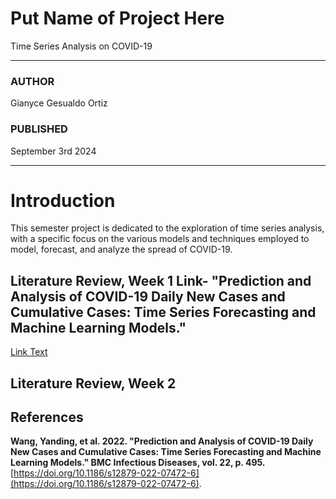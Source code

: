 # Put Name of Project Here
Time Series Analysis on COVID-19

---

### AUTHOR

Gianyce Gesualdo Ortiz

### PUBLISHED

September 3rd 2024

---

# Introduction

This semester project is dedicated to the exploration of time series analysis, with a specific focus on the various models and techniques employed to model, forecast, and analyze the spread of COVID-19.

## Literature Review, Week 1 Link- "Prediction and Analysis of COVID-19 Daily New Cases and Cumulative Cases: Time Series Forecasting and Machine Learning Models."
[Link Text](https://www.overleaf.com/read/mqfvytqfgqmn#dbd108)

## Literature Review, Week 2

## References
**Wang, Yanding, et al. 2022. "Prediction and Analysis of COVID-19 Daily New Cases and Cumulative Cases: Time Series Forecasting and Machine Learning Models." BMC Infectious Diseases, vol. 22, p. 495.** [https://doi.org/10.1186/s12879-022-07472-6](https://doi.org/10.1186/s12879-022-07472-6).

